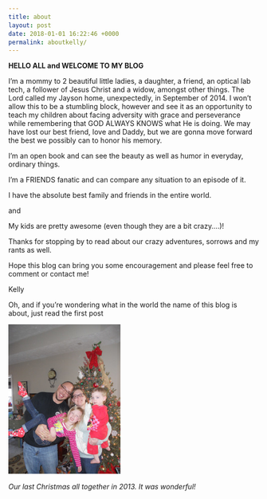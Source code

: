 ```yaml
---
title: about
layout: post
date: 2018-01-01 16:22:46 +0000
permalink: aboutkelly/
---
```

**HELLO ALL and WELCOME TO MY BLOG**

I’m a mommy to 2 beautiful little ladies, a daughter, a friend, an optical lab tech, a follower of Jesus Christ and a widow, amongst other things. The Lord called my Jayson home, unexpectedly, in September of 2014. I won’t allow this to be a stumbling block, however and see it as an opportunity to teach my children about facing adversity with grace and perseverance while remembering that GOD ALWAYS KNOWS what He is doing. We may have lost our best friend, love and Daddy, but we are gonna move forward the best we possibly can to honor his memory.

I’m an open book and can see the beauty as well as humor in everyday, ordinary things.

I’m a FRIENDS fanatic and can compare any situation to an episode of it.

I have the absolute best family and friends in the entire world.

and

My kids are pretty awesome (even though they are a bit crazy….)!

Thanks for stopping by to read about our crazy adventures, sorrows and my rants as well.

Hope this blog can bring you some encouragement and please feel free to comment or contact me!

Kelly

Oh, and if you’re wondering what in the world the name of this blog is about, just read the first post 

![](/_site/assets/034.jpg)

_Our last Christmas all together in 2013. It was wonderful!_